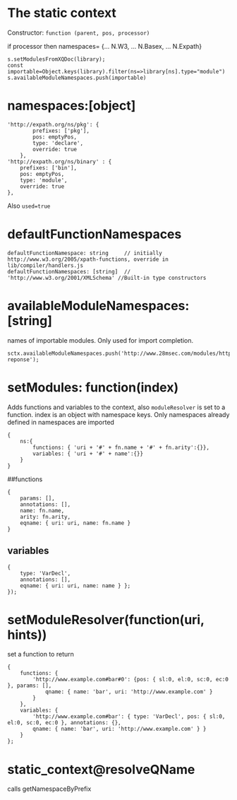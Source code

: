 # The static context

Constructor: `function (parent, pos, processor)`

if processor 
then namespaces= {... N.W3, ... N.Basex, ... N.Expath}
```
s.setModulesFromXQDoc(library);
const importable=Object.keys(library).filter(ns=>library[ns].type="module")
s.availableModuleNamespaces.push(importable)
```

# namespaces:[object]

```
'http://expath.org/ns/pkg': {
        prefixes: ['pkg'],
        pos: emptyPos,
        type: 'declare',
        override: true
    },   
'http://expath.org/ns/binary' : {
    prefixes: ['bin'],
    pos: emptyPos,
    type: 'module',
    override: true
},
```
Also `used=true`

# defaultFunctionNamespaces
```
defaultFunctionNamespace: string     // initially http://www.w3.org/2005/xpath-functions, override in lib/compiler/handlers.js
defaultFunctionNamespaces: [string]  // 'http://www.w3.org/2001/XMLSchema' //Built-in type constructors
```
# availableModuleNamespaces:[string]
names of importable modules. Only used for import completion.
```
sctx.availableModuleNamespaces.push('http://www.28msec.com/modules/http-reponse');
```
# setModules: function(index)
Adds functions and variables to the context, also `moduleResolver` is set to a function. 
index is an object with namespace keys. Only namespaces already defined in namespaces are imported 
```
{
    ns:{
        functions: { 'uri + '#' + fn.name + '#' + fn.arity':{}},
        variables: { 'uri + '#' + name':{}}
    }
}
```
##functions
```
{
    params: [],
    annotations: [],
    name: fn.name,
    arity: fn.arity,
    eqname: { uri: uri, name: fn.name }
}
```
## variables
```
{ 
    type: 'VarDecl', 
    annotations: [], 
    eqname: { uri: uri, name: name } };
});
```
# setModuleResolver(function(uri, hints))
set a function to return 
```
{
    functions: {
        'http://www.example.com#bar#0': {pos: { sl:0, el:0, sc:0, ec:0 }, params: [],
            qname: { name: 'bar', uri: 'http://www.example.com' }
        }
    },
    variables: {
        'http://www.example.com#bar': { type: 'VarDecl', pos: { sl:0, el:0, sc:0, ec:0 }, annotations: {}, 
        qname: { name: 'bar', uri: 'http://www.example.com' } }
    }
};
```
# static_context@resolveQName
calls getNamespaceByPrefix

